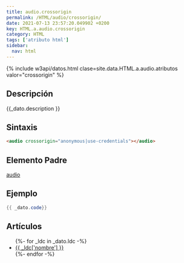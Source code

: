 ```yaml
---
title: audio.crossorigin
permalink: /HTML/audio/crossorigin/
date: 2021-07-13 23:57:20.049902 +0200
key: HTML.a.audio.crossorigin
category: HTML
tags: ['atributo html']
sidebar: 
  nav: html
---
```


{% include w3api/datos.html clase=site.data.HTML.a.audio.atributos valor="crossorigin" %}

## Descripción
{{_dato.description }}

## Sintaxis
~~~html
<audio crossorigin="anonymous|use-credentials"></audio>
~~~

## Elemento Padre
[audio](/HTML/audio/)

## Ejemplo
~~~java
{{ _dato.code}}
~~~

## Artículos
<ul>
{%- for _ldc in _dato.ldc -%}
   <li>
       <a href="{{_ldc['url'] }}">{{ _ldc['nombre'] }}</a>
   </li>
{%- endfor -%}
</ul>

